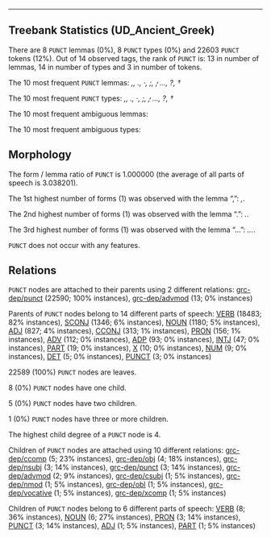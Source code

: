 

--------------------------------------------------------------------------------

## Treebank Statistics (UD_Ancient_Greek)

There are 8 `PUNCT` lemmas (0%), 8 `PUNCT` types (0%) and 22603 `PUNCT` tokens (12%).
Out of 14 observed tags, the rank of `PUNCT` is: 13 in number of lemmas, 14 in number of types and 3 in number of tokens.

The 10 most frequent `PUNCT` lemmas: <em>,, ., ·, ;, ̓, ..., ?, †</em>

The 10 most frequent `PUNCT` types:  <em>,, ., ·, ;, ̓, ..., ?, †</em>

The 10 most frequent ambiguous lemmas: 

The 10 most frequent ambiguous types:  



## Morphology

The form / lemma ratio of `PUNCT` is 1.000000 (the average of all parts of speech is 3.038201).

The 1st highest number of forms (1) was observed with the lemma “,”: <em>,</em>.

The 2nd highest number of forms (1) was observed with the lemma “.”: <em>.</em>.

The 3rd highest number of forms (1) was observed with the lemma “...”: <em>...</em>.

`PUNCT` does not occur with any features.


## Relations

`PUNCT` nodes are attached to their parents using 2 different relations: [grc-dep/punct]() (22590; 100% instances), [grc-dep/advmod]() (13; 0% instances)

Parents of `PUNCT` nodes belong to 14 different parts of speech: [VERB]() (18483; 82% instances), [SCONJ]() (1346; 6% instances), [NOUN]() (1180; 5% instances), [ADJ]() (827; 4% instances), [CCONJ]() (313; 1% instances), [PRON]() (156; 1% instances), [ADV]() (112; 0% instances), [ADP]() (93; 0% instances), [INTJ]() (47; 0% instances), [PART]() (19; 0% instances), [X]() (10; 0% instances), [NUM]() (9; 0% instances), [DET]() (5; 0% instances), [PUNCT]() (3; 0% instances)

22589 (100%) `PUNCT` nodes are leaves.

8 (0%) `PUNCT` nodes have one child.

5 (0%) `PUNCT` nodes have two children.

1 (0%) `PUNCT` nodes have three or more children.

The highest child degree of a `PUNCT` node is 4.

Children of `PUNCT` nodes are attached using 10 different relations: [grc-dep/ccomp]() (5; 23% instances), [grc-dep/obj]() (4; 18% instances), [grc-dep/nsubj]() (3; 14% instances), [grc-dep/punct]() (3; 14% instances), [grc-dep/advmod]() (2; 9% instances), [grc-dep/csubj]() (1; 5% instances), [grc-dep/nmod]() (1; 5% instances), [grc-dep/obl]() (1; 5% instances), [grc-dep/vocative]() (1; 5% instances), [grc-dep/xcomp]() (1; 5% instances)

Children of `PUNCT` nodes belong to 6 different parts of speech: [VERB]() (8; 36% instances), [NOUN]() (6; 27% instances), [PRON]() (3; 14% instances), [PUNCT]() (3; 14% instances), [ADJ]() (1; 5% instances), [PART]() (1; 5% instances)

